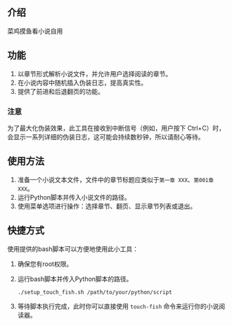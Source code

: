 ## 介绍

菜鸡摸鱼看小说自用

## 功能

1. 以章节形式解析小说文件，并允许用户选择阅读的章节。
2. 在小说内容中随机插入伪装日志，提高真实性。
3. 提供了前进和后退翻页的功能。

### 注意

为了最大化伪装效果，此工具在接收到中断信号（例如，用户按下 Ctrl+C）时，会显示一系列详细的伪装日志，这可能会持续数秒钟，所以请耐心等待。

## 使用方法

1. 准备一个小说文本文件，文件中的章节标题应类似于`第一章 XXX`、`第001章 XXX`。
2. 运行Python脚本并传入小说文件的路径。
3. 使用菜单选项进行操作：选择章节、翻页、显示章节列表或退出。

## 快捷方式

使用提供的bash脚本可以方便地使用此小工具：

1. 确保您有root权限。
2. 运行bash脚本并传入Python脚本的路径。

   ```bash
   ./setup_touch_fish.sh /path/to/your/python/script
   ```

3. 等待脚本执行完成，此时你可以直接使用 `touch-fish` 命令来运行你的小说阅读器。


